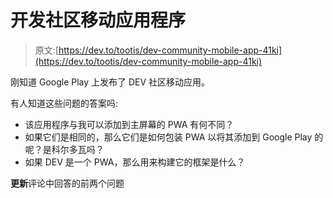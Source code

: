 # 开发社区移动应用程序

> 原文:[https://dev.to/tootis/dev-community-mobile-app-41ki](https://dev.to/tootis/dev-community-mobile-app-41ki)

刚知道 Google Play 上发布了 DEV 社区移动应用。

有人知道这些问题的答案吗:

*   该应用程序与我可以添加到主屏幕的 PWA 有何不同？
*   如果它们是相同的，那么它们是如何包装 PWA 以将其添加到 Google Play 的呢？是科尔多瓦吗？
*   如果 DEV 是一个 PWA，那么用来构建它的框架是什么？

**更新**评论中回答的前两个问题